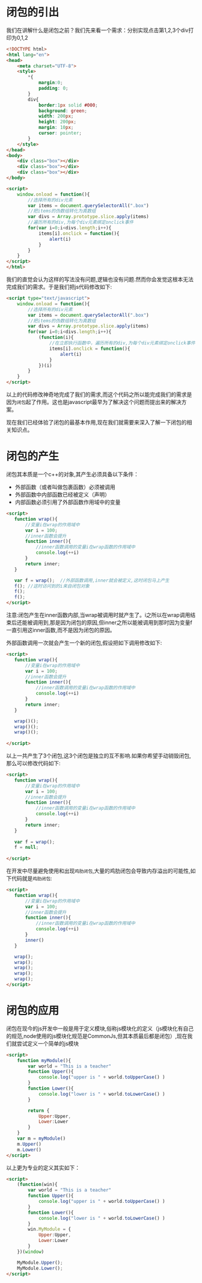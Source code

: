 # 闭包的引出

我们在讲解什么是闭包之前？我们先来看一个需求：分别实现点击第1,2,3个div打印为0,1,2

```html
<!DOCTYPE html>
<html lang="en">
<head>
    <meta charset="UTF-8">
    <style>
        *{
            margin:0;
            padding: 0;
        }
        div{
            border:1px solid #000;
            background: green;
            width: 200px;
            height: 200px;
            margin: 10px;
            cursor: pointer;
        }
    </style>
</head>
<body>
    <div class="box"></div>
    <div class="box"></div>
    <div class="box"></div>
</body>

<script>
    window.onload = function(){
        //选择所有的div元素
        var items = document.querySelectorAll(".box")
        //把items的伪数组转化为真数组
        var divs = Array.prototype.slice.apply(items)
        //遍历所有的div,为每个div元素绑定onclick事件
        for(var i=0;i<divs.length;i++){
            items[i].onclick = function(){
                alert(i)
            }
        }
    }
</script>
</html>
```

我们的直觉会认为这样的写法没有问题,逻辑也没有问题.然而你会发觉这根本无法完成我们的需求。于是我们把js代码修改如下:

```html
<script type="text/javascript">
    window.onload = function(){
        //选择所有的div元素
        var items = document.querySelectorAll(".box")
        //把items的伪数组转化为真数组
        var divs = Array.prototype.slice.apply(items)
        for(var i=0;i<divs.length;i++){
            (function(i){
                //在立即执行函数中，遍历所有的div,为每个div元素绑定onclick事件
                items[i].onclick = function(){
                    alert(i)
                }
            })(i)
        }
    }
</script>
```

以上的代码修改神奇地完成了我们的需求,而这个代码之所以能完成我们的需求是因为`闭包`起了作用。这也是javascript最早为了解决这个问题而提出来的解决方案。

现在我们已经体验了闭包的最基本作用,现在我们就需要来深入了解一下闭包的相关知识点。

# 闭包的产生

闭包其本质是一个c++的对象,其产生必须具备以下条件：

* 外部函数（或者叫做包裹函数）必须被调用
* 外部函数中内部函数已经被定义（声明）
* 内部函数必须引用了外部函数作用域中的变量

```html
<script>
   function wrap(){
       //变量i在wrap的作用域中
       var i = 100;
       //inner函数会提升
       function inner(){
           //inner函数调用的变量i在wrap函数的作用域中
           console.log(++i)
       }
       return inner;
   }

   var f = wrap();  //外部函数调用,inner就会被定义,这时闭包马上产生
   f(); //这时访问到的i来自闭包对象
   f();
   f();
</script>
```

注意:闭包产生在inner函数内部,当wrap被调用时就产生了。i之所以在wrap调用结束后还能被调用到,那是因为闭包的原因,但inner之所以能被调用到那时因为变量f一直引用这inner函数,而不是因为闭包的原因。

外部函数调用一次就会产生一个新的闭包,假设把如下调用修改如下:

```html
<script>
   function wrap(){
       //变量i在wrap的作用域中
       var i = 100;
       //inner函数会提升
       function inner(){
           //inner函数调用的变量i在wrap函数的作用域中
           console.log(++i)
       }
       return inner;
   }

   wrap()();
   wrap()();
   wrap()();
   
</script>
```

以上一共产生了3个闭包,这3个闭包是独立的互不影响.如果你希望手动销毁闭包,那么可以修改代码如下:
```html
<script>
   function wrap(){
       //变量i在wrap的作用域中
       var i = 100;
       //inner函数会提升
       function inner(){
           //inner函数调用的变量i在wrap函数的作用域中
           console.log(++i)
       }
       return inner;
   }
   
   var f = wrap();
   f = null;
   
</script>
```

在开发中尽量避免使用和出现`鸡肋闭包`,大量的鸡肋闭包会导致内存溢出的可能性,如下代码就是`鸡肋闭包`:

```html
<script>
   function wrap(){
       //变量i在wrap的作用域中
       var i = 100;
       //inner函数会提升
       function inner(){
           //inner函数调用的变量i在wrap函数的作用域中
           console.log(++i)
       }
       inner()
   }

   wrap();
   wrap();
   wrap();
   wrap();
   wrap();
</script>
```

# 闭包的应用

闭包在现今的js开发中一般是用于定义模块,俗称js模块化的定义（js模块化有自己的规范,node使用的js模块化规范是CommonJs,但其本质最后都是闭包）,现在我们就尝试定义一个简单的js模块

```html
<script>
    function myModule(){
        var world = "This is a teacher"
        function Upper(){
            console.log("upper is " + world.toUpperCase() )
        }
        function Lower(){
            console.log("lower is " + world.toLowerCase() )
        }

        return {
            Upper:Upper,
            Lower:Lower
        }
    }
    var m = myModule()
    m.Upper()
    m.Lower()
</script>
```

以上更为专业的定义其实如下：


```html
<script>
    (function(win){
        var world = "This is a teacher"
        function Upper(){
            console.log("upper is " + world.toUpperCase() )
        }
        function Lower(){
            console.log("lower is " + world.toLowerCase() )
        }
        win.MyModule = {
            Upper:Upper,
            Lower:Lower
        }
    })(window)

    MyModule.Upper();
    MyModule.Lower();
</script>
```
